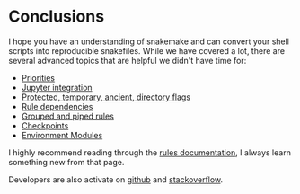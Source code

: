 # Conclusions

I hope you have an understanding of snakemake and can convert your shell scripts
into reproducible snakefiles.  While we have covered a lot, there are several
advanced topics that are helpful we didn't have time for:
- [Priorities](https://snakemake.readthedocs.io/en/stable/snakefiles/rules.html#priorities)
- [Jupyter integration](https://snakemake.readthedocs.io/en/stable/snakefiles/rules.html#jupyter-notebook-integration)
- [Protected, temporary, ancient, directory flags](https://snakemake.readthedocs.io/en/stable/snakefiles/rules.html#protected-and-temporary-files)
- [Rule dependencies](https://snakemake.readthedocs.io/en/stable/snakefiles/rules.html#rule-dependencies)
- [Grouped and piped rules](https://snakemake.readthedocs.io/en/stable/snakefiles/rules.html#defining-groups-for-execution)
- [Checkpoints](https://snakemake.readthedocs.io/en/stable/snakefiles/rules.html#data-dependent-conditional-execution)
- [Environment Modules](https://snakemake.readthedocs.io/en/stable/snakefiles/deployment.html#using-environment-modules)

I highly recommend reading through the
[rules documentation](https://snakemake.readthedocs.io/en/stable/snakefiles/rules.html),
I always learn something new from that page.

Developers are also activate on
[github](https://github.com/snakemake/snakemake) and 
[stackoverflow](https://stackoverflow.com/questions/tagged/snakemake).
